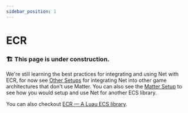 ```yaml
---
sidebar_position: 1
---
```



# ECR

### 🏗️ This page is under construction.

We're still learning the best practices for integrating and using Net with ECR, for now see [Other Setups](/docs/setup/other.mdx) for integrating Net into other game architectures that don't use Matter. You can also see the [Matter Setup](/docs/setup/matter.mdx) to see how you would setup and use Net for another ECS library.

You can also checkout [ECR — A Luau ECS library](https://github.com/centau/ecr).